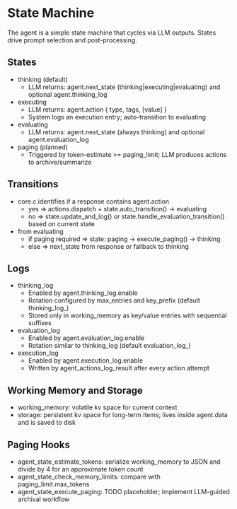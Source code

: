 # State Machine

The agent is a simple state machine that cycles via LLM outputs. States drive prompt selection and post-processing.

## States

- thinking (default)
  - LLM returns: agent.next_state (thinking|executing|evaluating) and optional agent.thinking_log
- executing
  - LLM returns: agent.action { type, tags, [value] }
  - System logs an execution entry; auto-transition to evaluating
- evaluating
  - LLM returns: agent.next_state (always thinking) and optional agent.evaluation_log
- paging (planned)
  - Triggered by token-estimate >= paging_limit; LLM produces actions to archive/summarize

## Transitions

- core.c identifies if a response contains agent.action
  - yes => actions.dispatch + state.auto_transition() -> evaluating
  - no  => state.update_and_log() or state.handle_evaluation_transition() based on current state
- from evaluating
  - if paging required => state: paging -> execute_paging() -> thinking
  - else => next_state from response or fallback to thinking

## Logs

- thinking_log
  - Enabled by agent.thinking_log.enable
  - Rotation configured by max_entries and key_prefix (default thinking_log_)
  - Stored only in working_memory as key/value entries with sequential suffixes
- evaluation_log
  - Enabled by agent.evaluation_log.enable
  - Rotation similar to thinking_log (default evaluation_log_)
- execution_log
  - Enabled by agent.execution_log.enable
  - Written by agent_actions_log_result after every action attempt

## Working Memory and Storage

- working_memory: volatile kv space for current context
- storage: persistent kv space for long-term items; lives inside agent.data and is saved to disk

## Paging Hooks

- agent_state_estimate_tokens: serialize working_memory to JSON and divide by 4 for an approximate token count
- agent_state_check_memory_limits: compare with paging_limit.max_tokens
- agent_state_execute_paging: TODO placeholder; implement LLM-guided archival workflow
